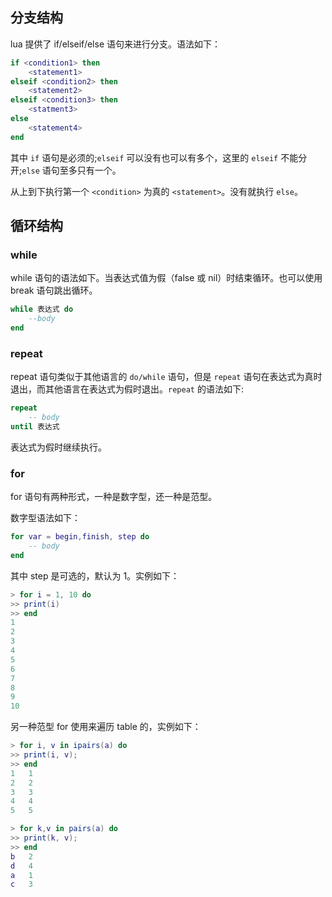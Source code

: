 ## 分支结构

lua 提供了 if/elseif/else 语句来进行分支。语法如下：

```lua
if <condition1> then
    <statement1>
elseif <condition2> then
    <statement2>
elseif <condition3> then
    <statment3>
else
    <statement4>
end
```

其中 `if` 语句是必须的;`elseif` 可以没有也可以有多个，这里的 `elseif` 不能分开;`else` 语句至多只有一个。

从上到下执行第一个 `<condition>` 为真的 `<statement>`。没有就执行 `else`。

## 循环结构

### while

while 语句的语法如下。当表达式值为假（false 或 nil）时结束循环。也可以使用 break 语句跳出循环。
```lua
while 表达式 do
    --body
end
```

### repeat

repeat 语句类似于其他语言的 `do/while` 语句，但是 `repeat` 语句在表达式为真时退出，而其他语言在表达式为假时退出。`repeat` 的语法如下:

```lua
repeat
    -- body
until 表达式
```

表达式为假时继续执行。

### for

for 语句有两种形式，一种是数字型，还一种是范型。

数字型语法如下：

```lua
for var = begin,finish, step do
    -- body
end
```

其中 step 是可选的，默认为 1。实例如下：

```lua
> for i = 1, 10 do
>> print(i)
>> end
1
2
3
4
5
6
7
8
9
10
```

另一种范型 for 使用来遍历 table 的，实例如下：

```lua
> for i, v in ipairs(a) do
>> print(i, v);
>> end
1	1
2	2
3	3
4	4
5	5
```

```lua
> for k,v in pairs(a) do
>> print(k, v);
>> end
b	2
d	4
a	1
c	3
```
